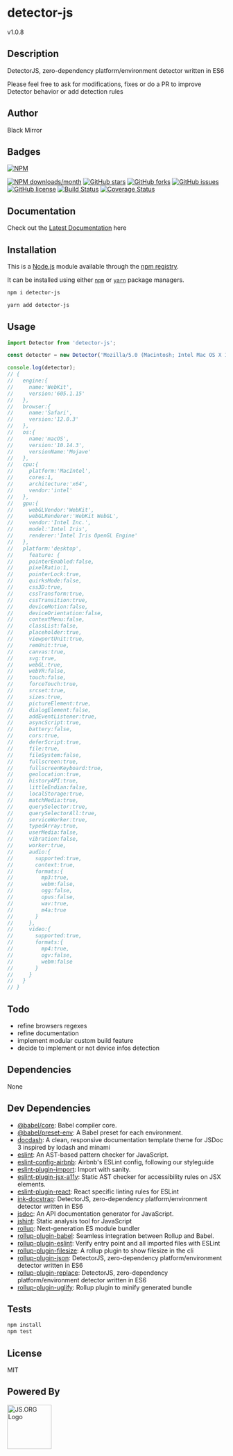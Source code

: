 # detector-js
v1.0.8

## Description
DetectorJS, zero-dependency platform/environment detector written in ES6

Please feel free to ask for modifications, fixes or do a PR to improve Detector behavior or add detection rules

## Author
Black Mirror

## Badges
[![NPM](https://nodei.co/npm/detector-js.png)](https://nodei.co/npm/detector-js/)

[![NPM downloads/month](https://img.shields.io/npm/dm/detector-js.svg)](https://img.shields.io/npm/dm/detector-js.svg) [![GitHub stars](https://img.shields.io/github/stars/blackmirror1980/detector-js.svg?style=plastic)](https://github.com/blackmirror1980/detector-js/stargazers) [![GitHub forks](https://img.shields.io/github/forks/blackmirror1980/detector-js.svg?style=plastic)](https://github.com/blackmirror1980/detector-js/network) [![GitHub issues](https://img.shields.io/github/issues/blackmirror1980/detector-js.svg?style=plastic)](https://github.com/blackmirror1980/detector-js/issues) [![GitHub license](https://img.shields.io/github/license/blackmirror1980/detector-js.svg?style=plastic)](https://github.com/blackmirror1980/detector-js/blob/master/LICENSE) [![Build Status](https://travis-ci.org/blackmirror1980/detector-js.svg?branch=master)](https://travis-ci.org/blackmirror1980/detector-js) [![Coverage Status](https://coveralls.io/repos/github/blackmirror1980/detector-js/badge.svg?branch=master)](https://coveralls.io/github/blackmirror1980/detector-js?branch=master)

## Documentation
Check out the [Latest Documentation](https://blackmirror1980.github.io/detector-js/docs/index.html) here


## Installation
This is a [Node.js](https://nodejs.org/) module available through the [npm registry](https://www.npmjs.com/). 

It can be installed using either [`npm`](https://docs.npmjs.com/getting-started/installing-npm-packages-locally) or [`yarn`](https://yarnpkg.com/en/) package managers.

```sh
npm i detector-js
```

```sh
yarn add detector-js
```

## Usage
```js
import Detector from 'detector-js';

const detector = new Detector('Mozilla/5.0 (Macintosh; Intel Mac OS X 10_14_3) AppleWebKit/605.1.15 (KHTML, like Gecko) Version/12.0.3 Safari/605.1.15');

console.log(detector);
// {
//   engine:{
//     name:'WebKit',
//     version:'605.1.15'
//   },
//   browser:{
//     name:'Safari',
//     version:'12.0.3'
//   },
//   os:{
//     name:'macOS',
//     version:'10.14.3',
//     versionName:'Mojave'
//   },
//   cpu:{
//     platform:'MacIntel',
//     cores:1,
//     architecture:'x64',
//     vendor:'intel'
//   },
//   gpu:{
//     webGLVendor:'WebKit',
//     webGLRenderer:'WebKit WebGL',
//     vendor:'Intel Inc.',
//     model:'Intel Iris',
//     renderer:'Intel Iris OpenGL Engine'
//   },
//   platform:'desktop',
//     feature: {
//     pointerEnabled:false,
//     pixelRatio:1,
//     pointerLock:true,
//     quirksMode:false,
//     css3D:true,
//     cssTransform:true,
//     cssTransition:true,
//     deviceMotion:false,
//     deviceOrientation:false,
//     contextMenu:false,
//     classList:false,
//     placeholder:true,
//     viewportUnit:true,
//     remUnit:true,
//     canvas:true,
//     svg:true,
//     webGL:true,
//     webVR:false,
//     touch:false,
//     forceTouch:true,
//     srcset:true,
//     sizes:true,
//     pictureElement:true,
//     dialogElement:false,
//     addEventListener:true,
//     asyncScript:true,
//     battery:false,
//     cors:true,
//     deferScript:true,
//     file:true,
//     fileSystem:false,
//     fullscreen:true,
//     fullscreenKeyboard:true,
//     geolocation:true,
//     historyAPI:true,
//     littleEndian:false,
//     localStorage:true,
//     matchMedia:true,
//     querySelector:true,
//     querySelectorAll:true,
//     serviceWorker:true,
//     typedArray:true,
//     userMedia:false,
//     vibration:false,
//     worker:true,
//     audio:{
//       supported:true,
//       context:true,
//       formats:{
//         mp3:true,
//         webm:false,
//         ogg:false,
//         opus:false,
//         wav:true,
//         m4a:true
//       }
//     },
//     video:{
//       supported:true,
//       formats:{
//         mp4:true,
//         ogv:false,
//         webm:false
//       }
//     }
//   }
// }
```

## Todo
- refine browsers regexes
- refine documentation
- implement modular custom build feature
- decide to implement or not device infos detection

## Dependencies
None

## Dev Dependencies
- [@babel/core](https://ghub.io/@babel/core): Babel compiler core.
- [@babel/preset-env](https://ghub.io/@babel/preset-env): A Babel preset for each environment.
- [docdash](https://ghub.io/docdash): A clean, responsive documentation template theme for JSDoc 3 inspired by lodash and minami
- [eslint](https://ghub.io/eslint): An AST-based pattern checker for JavaScript.
- [eslint-config-airbnb](https://ghub.io/eslint-config-airbnb): Airbnb&#39;s ESLint config, following our styleguide
- [eslint-plugin-import](https://ghub.io/eslint-plugin-import): Import with sanity.
- [eslint-plugin-jsx-a11y](https://ghub.io/eslint-plugin-jsx-a11y): Static AST checker for accessibility rules on JSX elements.
- [eslint-plugin-react](https://ghub.io/eslint-plugin-react): React specific linting rules for ESLint
- [ink-docstrap](https://ghub.io/ink-docstrap): DetectorJS, zero-dependency platform/environment detector written in ES6
- [jsdoc](https://ghub.io/jsdoc): An API documentation generator for JavaScript.
- [jshint](https://ghub.io/jshint): Static analysis tool for JavaScript
- [rollup](https://ghub.io/rollup): Next-generation ES module bundler
- [rollup-plugin-babel](https://ghub.io/rollup-plugin-babel): Seamless integration between Rollup and Babel.
- [rollup-plugin-eslint](https://ghub.io/rollup-plugin-eslint): Verify entry point and all imported files with ESLint
- [rollup-plugin-filesize](https://ghub.io/rollup-plugin-filesize): A rollup plugin to show filesize in the cli
- [rollup-plugin-json](https://ghub.io/rollup-plugin-json): DetectorJS, zero-dependency platform/environment detector written in ES6
- [rollup-plugin-replace](https://ghub.io/rollup-plugin-replace): DetectorJS, zero-dependency platform/environment detector written in ES6
- [rollup-plugin-uglify](https://ghub.io/rollup-plugin-uglify): Rollup plugin to minify generated bundle

## Tests
```sh
npm install
npm test
```


## License
MIT

## Powered By
<a href="http://js.org" target="_blank" title="JS.ORG | JavaScript Community">
<img src="http://logo.js.org/dark_horz.png" width="102" alt="JS.ORG Logo"/></a>
<!-- alternatives [bright|dark]_[horz|vert|tiny].png (width[horz:102,vert:50,tiny:77]) -->
